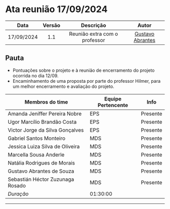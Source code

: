 # Ata reunião 17/09/2024

|    Data    | Versão |      Descrição       |                     Autor                     |
|:----------:|:------:|:--------------------:|:---------------------------------------------:|
| 17/09/2024 |  1.1   | Reunião extra com o professor | [Gustavo Abrantes](https://github.com/GustaaSZ) |

## Pauta

- Pontuações sobre o projeto e à reunião de encerramento do projeto ocorrida no dia 12/09.
- Encaminhamento de uma proposta por parte do professor Hilmer, para um melhor encerramento e avaliação do projeto.

| Membros do time | Equipe Pertencente | Info     |
|----------------------|--------------------|----------|
| Amanda Jeniffer Pereira Nobre                | EPS                | Presente |
| Ugor Marcílio Brandão Costa                 | EPS                | Presente |
| Victor Jorge da Silva Gonçalves                | EPS                | Presente  |
| Gabriel Santos Monteiro               | MDS                | Presente |
| Jessica Luiza Silva de Oliveira                | MDS                | Presente |
| Marcella Sousa Anderle                | MDS                | Presente |
| Natália Rodrigues de Morais                | MDS                | Presente |
| Gustavo Abrantes de Souza                | MDS                | Presente |
| Sebastián Héctor Zuzunaga Rosado                | MDS                | Presente |
| *Duração*              | 01:30:00                      ||
---